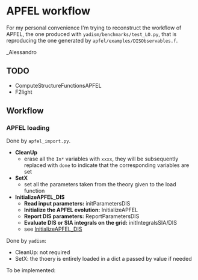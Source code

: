 # APFEL workflow

For my personal convenience I'm trying to reconstruct the workflow of APFEL, the
one produced with `yadism/benchmarks/test_LO.py`, that is reproducing the one
generated by `apfel/examples/DISObservables.f`.

_Alessandro

## TODO

- ComputeStructureFunctionsAPFEL
- F2light

## Workflow

### APFEL loading

Done by `apfel_import.py`.

- **CleanUp**
    - erase all the `In*` variables with `xxxx`, they will be subsequently
      replaced with `done` to indicate that the corresponding variables are set
- **SetX**
    - set all the parameters taken from the theory given to the load function
- **InitializeAPFEL_DIS**
    - **Read input parameters:** initParametersDIS
    - **Initialize the APFEL evolution:** InitializeAPFEL
    - **Report DIS parameters:** ReportParametersDIS
    - **Evaluate DIS or SIA integrals on the grid:** initIntegralsSIA/DIS
    - see [InitializeAPFEL_DIS](./APFEL_loading/InitializeAPFEL_DIS/__init__.md)


Done by `yadism`:
- CleanUp: not required
- SetX: the thoery is entirely loaded in a dict a passed by value if needed

To be implemented:
